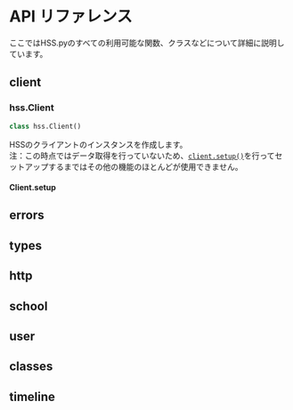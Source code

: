 # API リファレンス

ここではHSS.pyのすべての利用可能な関数、クラスなどについて詳細に説明しています。

## client

### hss.Client
```py
class hss.Client()
```
HSSのクライアントのインスタンスを作成します。  
注：この時点ではデータ取得を行っていないため、[`client.setup()`](#clientsetup)を行ってセットアップするまではその他の機能のほとんどが使用できません。

#### Client.setup

## errors

## types

## http

## school

## user

## classes

## timeline
